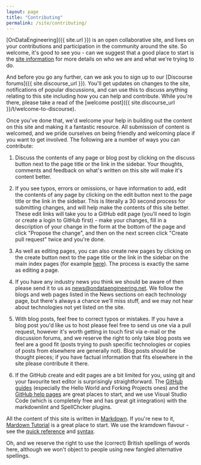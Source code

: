 ```yaml
---
layout: page
title: "Contributing"
permalink: /site/contributing/
---
```

[OnDataEngineering]({{ site.url }}) is an open collaborative site, and lives on your contributions and participation in the community around the site.  So welcome, it's good to see you - can we suggest that a good place to start is  the [site information](/site/) for more details on who we are and what we're trying to do. 

And before you go any further, can we ask you to sign up to our [Discourse forums]({{ site.discourse_url }}). You'll get updates on changes to the site, notifications of popular discussions, and can use this to discuss anything relating to this site including how you can help and contribute.  While you're there, please take a read of the [welcome post]({{ site.discourse_url }}/t/welcome-to-discourse).

Once you've done that, we'd welcome your help in building out the content on this site and making it a fantastic resource.  All submission of content is welcomed, and we pride ourselves on being friendly and welcoming place if you want to get involved. The following are a number of ways you can contribute:

1. Discuss the contents of any page or blog post by clicking on the discuss button next to the page title or the link in the sidebar. Your thoughts, comments and feedback on what's written on this site will make it's content better.

1. If you see typos, errors or omissions, or have information to add, edit the contents of any page by clicking on the edit button next to the page title or the link in the sidebar.  This is literally a 30 second process for submitting changes, and will help make the contents of this site better.  These edit links will take you to a GitHub edit page (you'll need to login or create a login to GitHub first) - make your changes, fill in a description of your change in the form at the bottom of the page and click "Propose the change", and then on the next screen click "Create pull request" twice and you're done.

1. As well as editing pages, you can also create new pages by clicking on the create button next to the page title or the link in the sidebar on the main index pages (for example [here](/technologies)).  The process is exactly the same as editing a page.

1. If you have any industry news you think we should be aware of then please send it to us as <news@ondataengineering.net>. We follow the blogs and web pages listed in the News sections on each technology page, but there's always a chance we'll miss stuff, and we may not hear about technologies not yet listed on the site.

1. With blog posts, feel free to correct typos or mistakes. If you have a blog post you'd like us to host please feel free to send us one via a pull request, however it's worth getting in touch first via e-mail or the discussion forums, and we reserve the right to only take blog posts we feel are a good fit (posts trying to push specific technologies or copies of posts from elsewhere are generally not). Blog posts should be thought pieces; if you have factual information that fits elsewhere in the site please contribute it there.

1. If the GitHub create and edit pages are a bit limited for you, using git and your favourite text editor is surprisingly straightforward. The [GitHub guides](https://guides.github.com/) (especially the Hello World and Forking Projects ones) and the [GitHub help pages](http://help.github.com/) are great places to start, and we use Visual Studio Code (which is completely free and has great git integration) with the markdownlint and SpellChcker plugins.

All the content of this site is written in [Markdown](https://en.wikipedia.org/wiki/Markdown).  If you're new to it, [Mardown Tutorial](http://www.markdowntutorial.com/) is a great place to start.  We use the kramdown flavour - see the [quick reference](http://kramdown.gettalong.org/quickref.html) and [syntax](http://kramdown.gettalong.org/syntax.html).

Oh, and we reserve the right to use the (correct) British spellings of words here, although we won't object to people using new fangled alternative spellings. 
